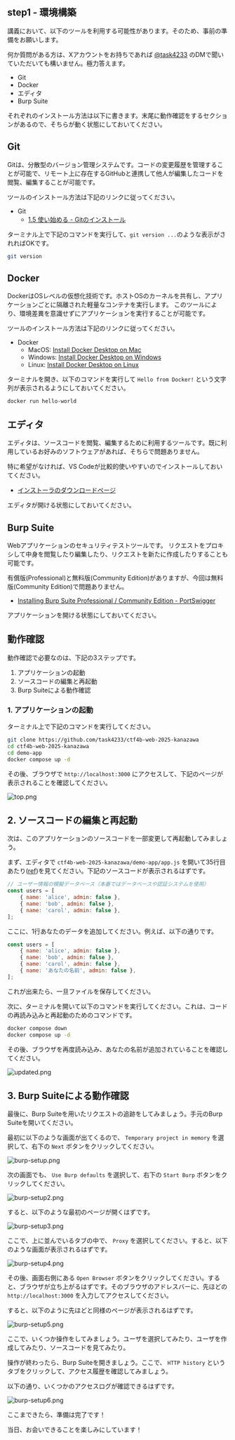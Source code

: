 ## step1 - 環境構築
講義において、以下のツールを利用する可能性があります。そのため、事前の準備をお願いします。

何か質問がある方は、Xアカウントをお持ちであれば [@task4233](https://x.com/task4233) のDMで聞いていただいても構いません。極力答えます。

- Git
- Docker
- エディタ
- Burp Suite

それぞれのインストール方法は以下に書きます。末尾に動作確認をするセクションがあるので、そちらが動く状態にしておいてください。

## Git
Gitは、分散型のバージョン管理システムです。コードの変更履歴を管理することが可能で、リモート上に存在するGitHubと連携して他人が編集したコードを閲覧、編集することが可能です。

ツールのインストール方法は下記のリンクに従ってください。

- Git
  - [1.5 使い始める - Gitのインストール](https://git-scm.com/book/ja/v2/%E4%BD%BF%E3%81%84%E5%A7%8B%E3%82%81%E3%82%8B-Git%E3%81%AE%E3%82%A4%E3%83%B3%E3%82%B9%E3%83%88%E3%83%BC%E3%83%AB)


ターミナル上で下記のコマンドを実行して、`git version ...`のような表示がされればOKです。

```bash
git version
```

## Docker
DockerはOSレベルの仮想化技術です。ホストOSのカーネルを共有し、アプリケーションごとに隔離された軽量なコンテナを実行します。
このツールにより、環境差異を意識せずにアプリケーションを実行することが可能です。

ツールのインストール方法は下記のリンクに従ってください。

- Docker
  - MacOS: [Install Docker Desktop on Mac](https://docs.docker.com/desktop/setup/install/mac-install/)
  - Windows: [Install Docker Desktop on Windows](https://docs.docker.com/desktop/setup/install/windows-install/)
  - Linux: [Install Docker Desktop on Linux](https://docs.docker.com/desktop/setup/install/linux/)

ターミナルを開き、以下のコマンドを実行して `Hello from Docker!` という文字列が表示されるようにしておいてください。

```
docker run hello-world
```

## エディタ
エディタは、ソースコードを閲覧、編集するために利用するツールです。既に利用しているお好みのソフトウェアがあれば、そちらで問題ありません。

特に希望がなければ、VS Codeが比較的使いやすいのでインストールしておいてください。

- [インストーラのダウンロードページ](https://code.visualstudio.com/download)

エディタが開ける状態にしておいてください。

## Burp Suite
Webアプリケーションのセキュリティテストツールです。
リクエストをプロキシして中身を閲覧したり編集したり、リクエストを新たに作成したりすることも可能です。

有償版(Professional)と無料版(Community Edition)がありますが、今回は無料版(Community Edition)で問題ありません。

- [Installing Burp Suite Professional / Community Edition - PortSwigger](https://portswigger.net/burp/documentation/desktop/getting-started/download-and-install)

アプリケーションを開ける状態にしておいてください。

## 動作確認

動作確認で必要なのは、下記の3ステップです。

1. アプリケーションの起動
2. ソースコードの編集と再起動
3. Burp Suiteによる動作確認


### 1. アプリケーションの起動

ターミナル上で下記のコマンドを実行してください。

```bash
git clone https://github.com/task4233/ctf4b-web-2025-kanazawa
cd ctf4b-web-2025-kanazawa
cd demo-app
docker compose up -d
```

その後、ブラウザで `http://localhost:3000` にアクセスして、下記のページが表示されることを確認してください。

![top.png](./assets/top.png)

## 2. ソースコードの編集と再起動

次は、このアプリケーションのソースコードを一部変更して再起動してみましょう。

まず、エディタで `ctf4b-web-2025-kanazawa/demo-app/app.js` を開いて35行目あたり([ref](../demo-app/app.js#L33-L38))を見てください。下記のソースコードが表示されるはずです。

```javascript
// ユーザー情報の模擬データベース（本番ではデータベースや認証システムを使用）
const users = [
    { name: 'alice', admin: false },
    { name: 'bob', admin: false },
    { name: 'carol', admin: false },
];
```

ここに、1行あなたのデータを追加してください。例えば、以下の通りです。

```javascript
const users = [
    { name: 'alice', admin: false },
    { name: 'bob', admin: false },
    { name: 'carol', admin: false },
    { name: 'あなたの名前', admin: false },
];
```

これが出来たら、一旦ファイルを保存してください。

次に、ターミナルを開いて以下のコマンドを実行してください。これは、コードの再読み込みと再起動のためのコマンドです。

```bash
docker compose down
docker compose up -d
```

その後、ブラウザを再度読み込み、あなたの名前が追加されていることを確認してください。

![updated.png](./assets/updated.png)

## 3. Burp Suiteによる動作確認

最後に、Burp Suiteを用いたリクエストの追跡をしてみましょう。手元のBurp Suiteを開いてください。

最初に以下のような画面が出てくるので、 `Temporary project in memory` を選択して、右下の `Next` ボタンをクリックしてください。

![burp-setup.png](./assets/burp-setup.png)

次の画面でも、 `Use Burp defaults` を選択して、右下の `Start Burp` ボタンをクリックしてください。

![burp-setup2.png](./assets/burp-setup2.png)

すると、以下のような最初のページが開くはずです。

![burp-setup3.png](./assets/burp-setup3.png)

ここで、上に並んでいるタブの中で、 `Proxy` を選択してください。すると、以下のような画面が表示されるはずです。

![burp-setup4.png](./assets/burp-setup4.png)

その後、画面右側にある `Open Browser` ボタンをクリックしてください。すると、ブラウザが立ち上がるはずです。そのブラウザのアドレスバーに、先ほどの `http://localhost:3000` を入力してアクセスしてください。

すると、以下のように先ほどと同様のページが表示されるはずです。

![burp-setup5.png](./assets/burp-setup5.png)

ここで、いくつか操作をしてみましょう。ユーザを選択してみたり、ユーザを作成してみたり、ソースコードを見てみたり。

操作が終わったら、Burp Suiteを開きましょう。ここで、 `HTTP history` というタブをクリックして、アクセス履歴を確認してみましょう。

以下の通り、いくつかのアクセスログが確認できるはずです。

![burp-setup6.png](./assets/burp-setup6.png)

ここまできたら、準備は完了です！

当日、お会いできることを楽しみにしています！

